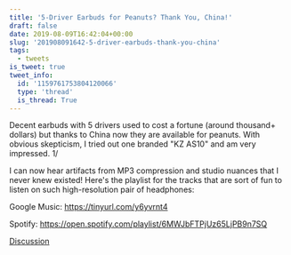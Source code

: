 ```yaml
---
title: '5-Driver Earbuds for Peanuts? Thank You, China!'
draft: false
date: 2019-08-09T16:42:04+00:00
slug: '201908091642-5-driver-earbuds-thank-you-china'
tags:
  - tweets
is_tweet: true
tweet_info:
  id: '1159761753804120066'
  type: 'thread'
  is_thread: True
---
```




Decent earbuds with 5 drivers used to cost a fortune (around thousand+ dollars) but thanks to China now they are available for peanuts. With obvious skepticism, I tried out one branded "KZ AS10" and am very impressed. 1/

I can now hear artifacts from MP3 compression and studio nuances that I never knew existed! Here's the playlist for the tracks that are sort of fun to listen on such high-resolution pair of headphones:

Google Music:
<https://tinyurl.com/y6yvrnt4>

Spotify: <https://open.spotify.com/playlist/6MWJbFTPjUz65LjPB9n7SQ>

[Discussion](https://x.com/sytelus/status/1159761753804120066)
